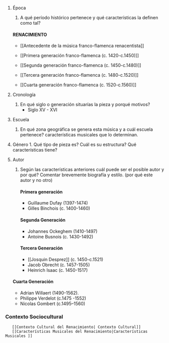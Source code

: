 1. Época 
	1. A qué período histórico pertenece y qué características la definen como tal?

	#### RENACIMIENTO
	- [[Antecedente de la música franco-flamenca renacentista]]
	  
	- [[Primera generación franco-flamenca (c. 1420-c.1450)]]
	- [[Segunda generación franco-flamenca (c. 1450-c.1480)]]
	- [[Tercera generación franco-flamenca (c. 1480-c.1520)]]
	- [[Cuarta  generación franco-flamenca (c. 1520-c.1560)]]

1.  Cronología
	1. En qué siglo o generación situarías la pieza y porqué motivos?
		- Siglo XV - XVI
1. Escuela
	1. En qué zona geográfica se genera esta música y a cuál escuela pertenece? características musicales que lo determinan.
2.   Género
	1. Qué tipo de pieza es? Cuál es su estructura? Qué características tiene? 
3. Autor
	1. Según las características anteriores cuál puede ser el posible autor y por qué? Comentar brevemente biografía y estilo. (por qué este autor y no otro)
	   
	   #### Primera generación
	   - Guillaume Dufay (1397-1474)
	   - Gilles Binchois (c. 1400-1460)
	   
	   #### Segunda Generación
	   - Johannes Ockeghem (1410-1497)
	   - Antoine Busnois (c. 1430-1492)
	   
	   #### Tercera Generación
	   - [[Josquin Desprez]] (c. 1450-c.1521)
	   - Jacob Obrecht (c. 1457-1505)
	   - Heinrich Isaac (c. 1450-1517)
	    
	  #### Cuarta Generación
	- Adrian Willaert (1490-1562).
	- Philippe Verdelot (c.1475 -1552)
	- Nicolas Gombert (c.1495–1560)

		
### Contexto Sociocultural
	   [[Contexto Cultural del Renacimiento| Contexto Cultural]]
	   [[Características Musicales del Renacimiento|Características Musicales ]]





 
 